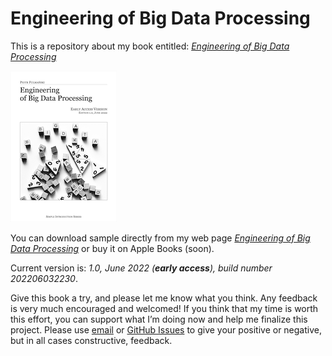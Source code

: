 # Engineering of Big Data Processing
This is a repository about my book entitled: *[Engineering of Big Data Processing](https://fulmanski.pl/books/en/index.php)*

![Engineering of Big Data Processing - book cover](cover.png)

You can download sample directly from my web page *[Engineering of Big Data Processing](https://fulmanski.pl/books/en/index.php)* or buy it on Apple Books (soon).

Current version is: *1.0, June 2022 (**early access**), build number 202206032230*.

Give this book a try, and please let me know what you think. Any feedback is very much encouraged and welcomed! If you think that my time is worth this effort, you can support what I’m doing now and help me finalize this project. Please use [email](mailto:book@fulmanski.pl) or [GitHub Issues](https://github.com/fulmanp/Engineering-of-Big-Data-Processing/issues) to give your positive or negative, but in all cases constructive, feedback.
